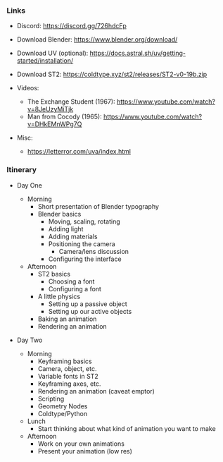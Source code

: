 ### Links

- Discord: https://discord.gg/726hdcFp

- Download Blender: https://www.blender.org/download/

- Download UV (optional): https://docs.astral.sh/uv/getting-started/installation/

- Download ST2: https://coldtype.xyz/st2/releases/ST2-v0-19b.zip

- Videos:
    - The Exchange Student (1967): https://www.youtube.com/watch?v=8JeUzyMiTjk
    - Man from Cocody (1965): https://www.youtube.com/watch?v=DHkEMnWPg7Q

- Misc:
    - https://letterror.com/uva/index.html


### Itinerary

- Day One
    - Morning
        - Short presentation of Blender typography
        - Blender basics
            - Moving, scaling, rotating
            - Adding light
            - Adding materials
            - Positioning the camera
                - Camera/lens discussion
            - Configuring the interface
    - Afternoon
        - ST2 basics
            - Choosing a font
            - Configuring a font
        - A little physics
            - Setting up a passive object
            - Setting up our active objects
        - Baking an animation
        - Rendering an animation

- Day Two
    - Morning
        - Keyframing basics
        - Camera, object, etc.
        - Variable fonts in ST2
        - Keyframing axes, etc.
        - Rendering an animation (caveat emptor)
        - Scripting
        - Geometry Nodes
        - Coldtype/Python
    - Lunch
        - Start thinking about what kind of animation you want to make
    - Afternoon
        - Work on your own animations
        - Present your animation (low res)
